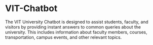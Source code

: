 # VIT-Chatbot
The VIT University Chatbot is designed to assist students, faculty, and visitors by providing instant answers to common queries about the university. This includes information about faculty members, courses, transportation, campus events, and other relevant topics.
